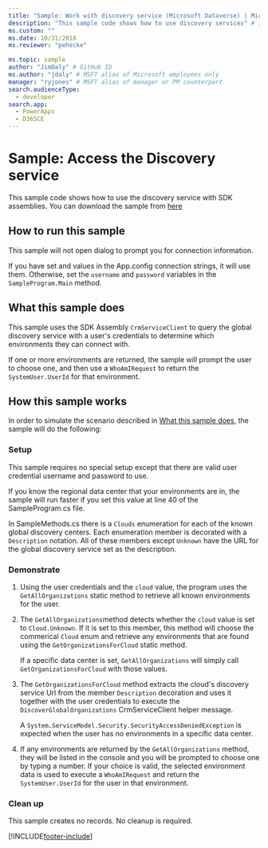 ```yaml
---
title: "Sample: Work with discovery service (Microsoft Dataverse) | Microsoft Docs" # Intent and product brand in a unique string of 43-59 chars including spaces
description: "This sample code shows how to use discovery services" # 115-145 characters including spaces. This abstract displays in the search result.
ms.custom: ""
ms.date: 10/31/2018
ms.reviewer: "pehecke"

ms.topic: sample
author: "JimDaly" # GitHub ID
ms.author: "jdaly" # MSFT alias of Microsoft employees only
manager: "ryjones" # MSFT alias of manager or PM counterpart
search.audienceType: 
  - developer
search.app: 
  - PowerApps
  - D365CE
---
```

# Sample: Access the Discovery service



This sample code shows how to use the discovery service with SDK assemblies. You can download the sample from [here](https://github.com/Microsoft/PowerApps-Samples/tree/master/cds/orgsvc/C%23/DiscoveryService)

## How to run this sample

This sample will not open dialog to prompt you for connection information.

If you have set  and  values in the App.config connection strings, it will use them. Otherwise, set the `username` and `password` variables in the `SampleProgram.Main` method.

## What this sample does

This sample uses the SDK Assembly `CrmServiceClient` to query the global discovery service with a user's credentials to determine which environments they can connect with.

If one or more environments are returned, the sample will prompt the user to choose one, and then use a `WhoAmIRequest` to return the `SystemUser.UserId` for that environment.

## How this sample works

In order to simulate the scenario described in [What this sample does](#what-this-sample-does), the sample will do the following:

### Setup

This sample requires no special setup except that there are valid user credential username and password to use.

If you know the regional data center that your environments are in, the sample will run faster if you set this value at line 40 of the SampleProgram.cs file.

In SampleMethods.cs there is a `Clouds` enumeration for each of the known global discovery centers. Each enumeration member is decorated with a `Description` notation. All of these members except `Unknown` have the URL for the global discovery service set as the description. 


### Demonstrate

1. Using the user credentials and the `cloud` value, the program uses the `GetAllOrganizations` static method to retrieve all known environments for the user.
1. The `GetAllOrganizations`method detects whether the `cloud` value is set to `Cloud.Unknown`. If it is set to this member, this method will choose the commerical `Cloud` enum and retrieve any environments that are found using the `GetOrganizationsForCloud` static method.

    If a specific data center is set, `GetAllOrganizations` will simply call `GetOrganizationsForCloud` with those values.

1. The `GetOrganizationsForCloud` method extracts the cloud's discovery service Url from the member `Description` decoration and uses it together with the user credentials to execute the `DiscoverGlobalOrganizations` CrmServiceClient helper message.

    A `System.ServiceModel.Security.SecurityAccessDeniedException` is expected when the user has no environments in a specific data center.

1. If any environments are returned by the `GetAllOrganizations` method, they will be listed in the console and you will be prompted to choose one by typing a number. If your choice is valid, the selected environment data is used to execute a `WhoAmIRequest` and return the `SystemUser.UserId` for the user in that environment.

### Clean up

This sample creates no records. No cleanup is required.


[!INCLUDE[footer-include](../../../../includes/footer-banner.md)]
